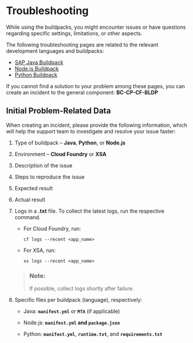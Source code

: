 <!-- loio073b7fc511f04459aa4effee8017ad75 -->

# Troubleshooting

While using the buildpacks, you might encounter issues or have questions regarding specific settings, limitations, or other aspects.

The following troubleshooting pages are related to the relevant development languages and buildpacks:

-   [SAP Java Buildpack](sap-java-buildpack-ee609aa.md)
-   [Node.js Buildpack](node-js-buildpack-1462ff0.md)
-   [Python Buildpack](python-buildpack-caaf1dc.md)

If you cannot find a solution to your problem among these pages, you can create an incident to the general component: **BC-CP-CF-BLDP** 



<a name="loio073b7fc511f04459aa4effee8017ad75__section_jyw_31x_ydc"/>

## Initial Problem-Related Data

When creating an incident, please provide the following information, which will help the support team to investigate and resolve your issue faster:

1.  Type of buildpack – **Java**, **Python**, or **Node.js**

2.  Environment – **Cloud Foundry** or **XSA**

3.  Description of the issue

4.  Steps to reproduce the issue

5.  Expected result

6.  Actual result

7.  Logs in a **.txt** file. To collect the latest logs, run the respective command.

    -   For Cloud Foundry, run:

        ```
        cf logs --recent <app_name>
        ```

    -   For XSA, run:

        ```
        xs logs --recent <app_name>
        ```


    > ### Note:  
    > If possible, collect logs shortly after failure.

8.  Specific files per buildpack \(language\), respectively:

    -   Java: **`manifest.yml`** or **`MTA`** \(if applicable\)

    -   Node.js: **`manifest.yml` and **`package.json`**** 

    -   Python: **`manifest.yml`**, **`runtime.txt`**, and **`requirements.txt`**



